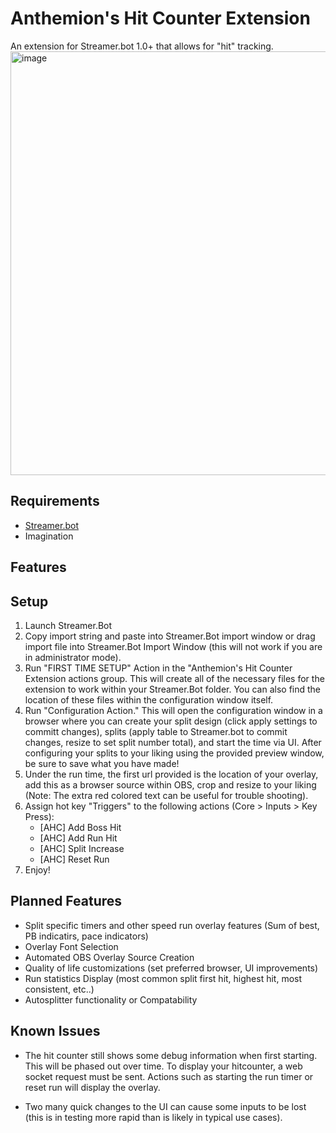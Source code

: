 # Anthemion's Hit Counter Extension
An extension for Streamer.bot 1.0+ that allows for "hit" tracking. 
<img width="1884" height="678" alt="image" src="https://github.com/user-attachments/assets/e41848a7-ac62-4fbe-8c89-efaaea52ff5b" />

## Requirements
- [Streamer.bot](https://streamer.bot/)
- Imagination

## Features

  
## Setup
1) Launch Streamer.Bot
2) Copy import string and paste into Streamer.Bot import window or drag import file into Streamer.Bot Import Window (this will not work if you are in administrator mode). 
3) Run "FIRST TIME SETUP" Action in the "Anthemion's Hit Counter Extension actions group. This will create all of the necessary files for the extension to work within your Streamer.Bot folder. You can also find the location of these files within the configuration window itself.
4) Run "Configuration Action." This will open the configuration window in a browser where you can create your split design (click apply settings to committ changes), splits (apply table to Streamer.bot to commit changes, resize to set split number total), and start the time via UI. After configuring your splits to your liking using the provided preview window, be sure to save what you have made!
5) Under the run time, the first url provided is the location of your overlay, add this as a browser source within OBS, crop and resize to your liking (Note: The extra red colored text can be useful for trouble shooting).
6) Assign hot key "Triggers" to the following actions (Core > Inputs > Key Press):
   - [AHC] Add Boss Hit
   - [AHC] Add Run Hit
   - [AHC] Split Increase
   - [AHC] Reset Run 
7) Enjoy!

## Planned Features
- Split specific timers and other speed run overlay features (Sum of best, PB indicatirs, pace indicators)
- Overlay Font Selection
- Automated OBS Overlay Source Creation
- Quality of life customizations (set preferred browser, UI improvements)
- Run statistics Display (most common split first hit, highest hit, most consistent, etc..)
- Autosplitter functionality or Compatability 

## Known Issues
- The hit counter still shows some debug information when first starting. This will be phased out over time. To display your hitcounter, a web socket request must be sent. Actions such as starting the run timer or reset run will display the overlay. 

- Two many quick changes to the UI can cause some inputs to be lost (this is in testing more rapid than is likely in typical use cases).
